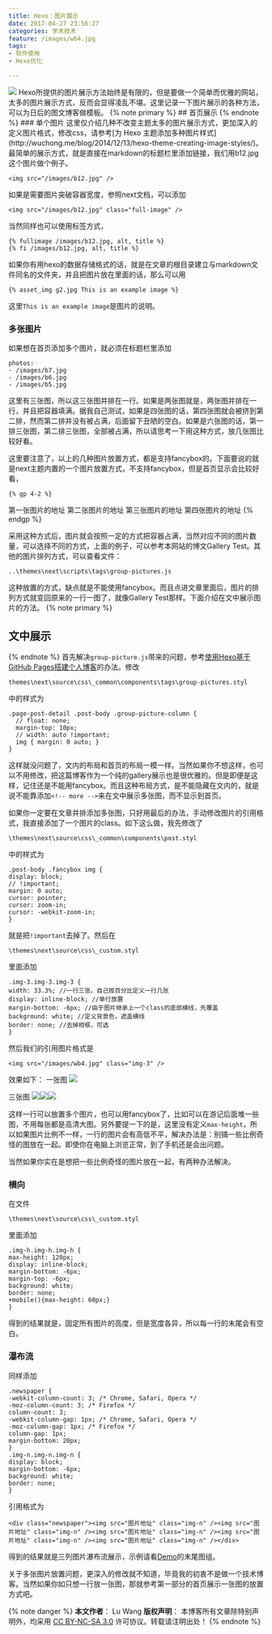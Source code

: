 ```yaml
---
title: Hexo：图片展示
date: 2017-04-27 23:56:27
categories: 学术技术
feature: /images/wb4.jpg
tags:
- 软件使用
- Hexo优化

---
```

<img src="/images/wb4.jpg" class="full-image" />
Hexo所提供的图片展示方法始终是有限的，但是要做一个简单而优雅的网站，太多的图片展示方式，反而会显得凌乱不堪。这里记录一下图片展示的各种方法，可以为日后的图文博客做模板。
<!-- more -->
{% note primary %} 
## 首页展示
{% endnote %}
### 单个图片
这里仅介绍几种不改变主题太多的图片展示方式，更加深入的定义图片格式，修改css，请参考[为 Hexo 主题添加多种图片样式](http://wuchong.me/blog/2014/12/13/hexo-theme-creating-image-styles/)。最简单的展示方式，就是直接在markdown的标题栏里添加链接，我们用b12.jpg这个图片做个例子。
	
	<img src="/images/b12.jpg" />
如果是需要图片突破容器宽度，参照next文档，可以添加

	<img src="/images/b12.jpg" class="full-image" />
当然同样也可以使用标签方式，

	{% fullimage /images/b12.jpg, alt, title %}
	{% fi /images/b12.jpg, alt, title %}
如果你有用hexo的数据存储格式的话，就是在文章的根目录建立与markdown文件同名的文件夹，并且把图片放在里面的话，那么可以用

	{% asset_img g2.jpg This is an example image %}
这里`This is an example image`是图片的说明。
### 多张图片
如果想在首页添加多个图片，就必须在标题栏里添加

	photos:
	- /images/b7.jpg
	- /images/b6.jpg
	- /images/b5.jpg
这里有三张图，所以这三张图并排在一行。如果是两张图就是，两张图并排在一行，并且把容器填满。据我自己测试，如果是四张图的话，第四张图就会被挤到第二排，然而第二排并没有被占满，后面留下丑陋的空白。如果是六张图的话，第一排三张图，第二排三张图，全部被占满，所以请思考一下用这种方式，放几张图比较好看。

这里要注意了，以上的几种图片放置方式，都是支持fancybox的。下面要说的就是next主题内置的一个图片放置方式，不支持fancybox，但是首页显示会比较好看， 

    {% gp 4-2 %}
第一张图片的地址
第二张图片的地址
第三张图片的地址
第四张图片的地址
{% endgp %}

采用这种方式后，图片就会按照一定的方式把容器占满，当然对应不同的图片数量，可以选择不同的方式，上面的例子，可以参考本网站的博文Gallery Test。其他的图片排列方式，可以查看文件：

	..\themes\next\scripts\tags\group-pictures.js

这种放置的方式，缺点就是不能使用fancybox。而且点进文章里面后，图片的排列方式就变回原来的一行一图了，就像Gallery Test那样。下面介绍在文中展示图片的方法。
{% note primary %} 
## 文中展示
{% endnote %}
首先解决`group-picture.js`带来的问题，参考[使用Hexo基于GitHub Pages搭建个人博客](https://ehlxr.me/2016/08/30/%E4%BD%BF%E7%94%A8Hexo%E5%9F%BA%E4%BA%8EGitHub-Pages%E6%90%AD%E5%BB%BA%E4%B8%AA%E4%BA%BA%E5%8D%9A%E5%AE%A2%EF%BC%88%E4%B8%89%EF%BC%89/#%E5%85%AB%E3%80%81%E5%9B%BE%E7%89%87%E6%A8%A1%E5%BC%8F)的办法。修改

	themes\next\source\css\_common\components\tags\group-pictures.styl

中的样式为

	.page-post-detail .post-body .group-picture-column {
	  // float: none;
	  margin-top: 10px;
	  // width: auto !important;
	  img { margin: 0 auto; }
	}
这样就没问题了，文内的布局和首页的布局一模一样。当然如果你不想这样，也可以不用修改，把这篇博客作为一个纯的gallery展示也是很优雅的。但是即便是这样，记住还是不能用fancybox。而且这种布局方式，是不能隐藏在文内的，就是说不能靠添加`<!-- more -->`来在文中展示多张图，而不显示到首页。

如果你一定要在文章并排添加多张图，只好用最后的办法，手动修改图片的引用格式，我直接添加了一个图片的class。如下这么做，我先修改了

	\themes\next\source\css\_common\components\post.styl
中的样式为

	.post-body .fancybox img {
	display: block; 
	// !important;
	margin: 0 auto;
	cursor: pointer;
	cursor: zoom-in;
	cursor: -webkit-zoom-in;
	}
就是把`!important`去掉了。然后在

	\themes\next\source\css\_custom.styl
里面添加

	.img-3.img-3.img-3 {
	width: 33.3%; //一行三张，自己按百分比定义一行几张
	display: inline-block; //单行放置
	margin-bottom: -6px; //由于图片继承上一个class的底部横线，先覆盖
	background: white; //定义背景色，遮盖横线
	border: none; //去掉相框，可选
	}
然后我们的引用图片格式是

    <img src="/images/wb4.jpg" class="img-3" />

效果如下：
一张图
<img src="/images/wb4.jpg" class="img-3" />

三张图
<img src="/images/wb4.jpg" class="img-3" /><img src="/images/wb4.jpg" class="img-3" /><img src="/images/wb4.jpg" class="img-3" />

这样一行可以放置多个图片，也可以用fancybox了，比如可以在游记后面堆一些图，不用每张都是高清大图。另外要提一下的是，这里没有定义`max-height`，所以如果图片比例不一样，一行的图片会有高低不平，解决办法是：别搞一些比例奇怪的图放在一起。即使你在电脑上浏览正常，到了手机还是会出问题。

当然如果你实在是想把一些比例奇怪的图片放在一起，有两种办法解决。
### 横向
在文件

	\themes\next\source\css\_custom.styl
里面添加

	.img-h.img-h.img-h {
	max-height: 120px;
	display: inline-block;
	margin-bottom: -6px;
	margin-top: -6px;
	background: white;
	border: none;
	+mobile(){max-height: 60px;}
	}

得到的结果就是，固定所有图片的高度，但是宽度各异，所以每一行的末尾会有空白。

### 瀑布流
同样添加

	.newspaper {
    -webkit-column-count: 3; /* Chrome, Safari, Opera */
    -moz-column-count: 3; /* Firefox */
    column-count: 3;
    -webkit-column-gap: 1px; /* Chrome, Safari, Opera */
    -moz-column-gap: 1px; /* Firefox */
    column-gap: 1px;
    margin-bottom: 20px;
	}
	.img-n.img-n.img-n {
	display: block;
	margin-bottom: -6px;
	background: white;
	border: none;
	}
引用格式为

	<div class="newspaper"><img src="图片地址" class="img-n" /><img src="图片地址" class="img-n" /><img src="图片地址" class="img-n" /><img src="图片地址" class="img-n" /><img src="图片地址" class="img-n" /></div>

得到的结果就是三列图片瀑布流展示，示例请看[Demo](http://wangwanglulu.com/2017/05/15/austria/)的末尾图组。


关于多张图片放置问题，更深入的修改就不知道，毕竟我的初衷不是做一个技术博客。当然如果你如只想一行放一张图，那就参考第一部分的首页展示一张图的放置方式吧。

{% note danger %} 
**本文作者**： Lu Wang
**版权声明**： 本博客所有文章除特别声明外，均采用 [CC BY-NC-SA 3.0](https://creativecommons.org/licenses/by-nc-sa/3.0/cn/) 许可协议。转载请注明出处！
{% endnote %}